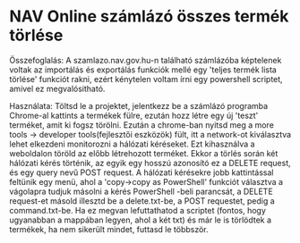 # NAV Online számlázó összes termék törlése

Összefoglalás:
  A szamlazo.nav.gov.hu-n található számlázóba képtelenek voltak az importálás és exportálás funkciók mellé egy 'teljes termék lista törlése' funkciót rakni, ezért kénytelen voltam írni egy powershell scriptet, amivel ez megvalósitható.
  
Használata:
  Töltsd le a projektet, jelentkezz be a számlázó programba Chrome-al kattints a termékek fülre, ezután hozz létre egy új 'teszt' terméket, amit ki fogsz törölni.
Ezután a chrome-ban nyitsd meg a more tools -> developer tools(fejlesztői eszközök) fült, itt a network-ot kiválasztva lehet elkezdeni monitorozni a hálózati kéréseket.
Ezt kihasználva a weboldalon töröld az előbb létrehozott terméket. Ekkor a törlés során két hálózati kérés történik, az egyik egy hosszú azonosító ez a DELETE request, és egy query nevű POST request.
A hálózati kérésekre jobb kattintással feltünik egy menü, ahol a 'copy->copy as PowerShell' funkciót választva a vágolapra tudjuk másolni a kérés PowerShell -beli parancsát, a DELETE request-et másold illesztd be a delete.txt-be, a POST requestet, pedig a command.txt-be. Ha ez megvan lefuttathatod a scriptet (fontos, hogy ugyanabban a mappában legyen, ahol a két txt) és már le is törlödtek a termékek, ha nem sikerült mindet, futtasd le többször.
